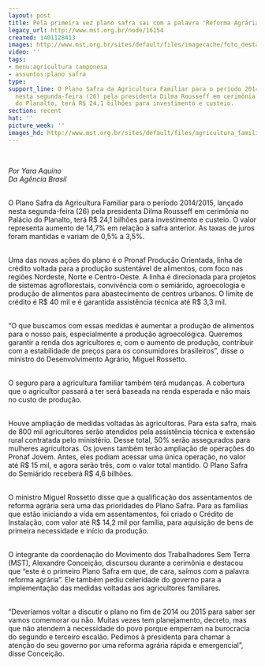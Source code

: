 ```yaml
---
layout: post
title: Pela primeira vez plano safra sai com a palavra 'Reforma Agrária'
legacy_url: http://www.mst.org.br/node/16154
created: 1401128413
images: http://www.mst.org.br/sites/default/files/imagecache/foto_destaque/agricultura_familiar_ABr.JPG
video: ''
tags:
- menu:agricultura camponesa
- assuntos:plano safra
type: 
support_line: O Plano Safra da Agricultura Familiar para o período 2014/2015, lançado
  nesta segunda-feira (26) pela presidenta Dilma Rousseff em cerimônia no Palácio
  do Planalto, terá R$ 24,1 bilhões para investimento e custeio.
section: recent
hat: ''
picture_week: ''
images_hd: http://www.mst.org.br/sites/default/files/agricultura_familiar_ABr.JPG
---
```

<p>&nbsp;</p><p><em>Por Yara Aquino<br>Da Agência Brasil&nbsp;</em></p><p><br>O Plano Safra da Agricultura Familiar para o período 2014/2015, lançado nesta segunda-feira (26) pela presidenta Dilma Rousseff em cerimônia no Palácio do Planalto, terá R$ 24,1 bilhões para investimento e custeio. O valor representa aumento de 14,7% em relação à safra anterior. As taxas de juros foram mantidas e variam de 0,5% a 3,5%.</p><p><br>Uma das novas ações do plano é o Pronaf Produção Orientada, linha de crédito voltada para a produção sustentável de alimentos, com foco nas regiões Nordeste, Norte e Centro-Oeste. A linha é direcionada para projetos de sistemas agroflorestais, convivência com o semiárido, agroecologia e produção de alimentos para abastecimento de centros urbanos. O limite de crédito é R$ 40 mil e é garantida assistência técnica até R$ 3,3 mil.</p><p><br>“O que buscamos com essas medidas é aumentar a produção de alimentos para o nosso país, especialmente a produção agroecológica. Queremos garantir a renda dos agricultores e, com o aumento de produção, contribuir com a estabilidade de preços para os consumidores brasileiros”, disse o ministro do Desenvolvimento Agrário, Miguel Rossetto.</p><p><br>O seguro para a agricultura familiar também terá mudanças. A cobertura que o agricultor passará a ter será baseada na renda esperada e não mais no custo de produção.</p><p><br>Houve ampliação de medidas voltadas às agricultoras. Para esta safra, mais de 800 mil agricultores serão atendidos pela assistência técnica e extensão rural contratada pelo ministério. Desse total, 50% serão assegurados para mulheres agricultoras. Os jovens também terão ampliação de operações do Pronaf Jovem. Antes, eles podiam acessar uma única operação, no valor até R$ 15 mil, e agora serão três, com o valor total mantido. O Plano Safra do Semiárido receberá R$ 4,6 bilhões.</p><p><br>O ministro Miguel Rossetto disse que a qualificação dos assentamentos de reforma agrária será uma das prioridades do Plano Safra. Para as famílias que estão iniciando a vida em assentamentos, foi criado o Crédito de Instalação, com valor até R$ 14,2 mil por família, para aquisição de bens de primeira necessidade e início da produção.</p><p><br>O integrante da coordenação do Movimento dos Trabalhadores Sem Terra (MST), Alexandre Conceição, discursou durante a cerimônia e destacou que “este é o primeiro Plano Safra em que, de cara, saímos com a palavra reforma agrária”. Ele também pediu celeridade do governo para a implementação das medidas voltadas aos agricultores familiares.</p><p><br>“Deveríamos voltar a discutir o plano no fim de 2014 ou 2015 para saber ser vamos comemorar ou não. Muitas vezes tem planejamento, decreto, mas que não atendem à necessidade do povo porque emperram na burocracia do segundo e terceiro escalão. Pedimos à presidenta para chamar a atenção do seu governo por uma reforma agrária rápida e emergencial”, disse Conceição.</p><p>&nbsp;</p>
